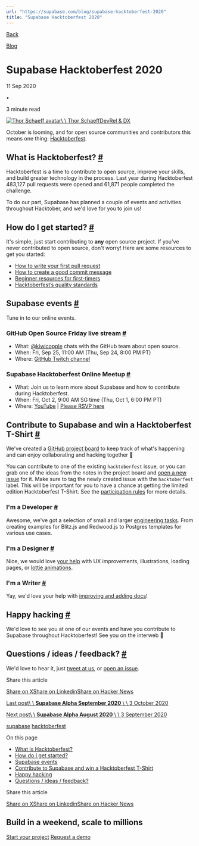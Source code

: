 ```yaml
---
url: "https://supabase.com/blog/supabase-hacktoberfest-2020"
title: "Supabase Hacktoberfest 2020"
---
```


[Back](https://supabase.com/blog)

[Blog](https://supabase.com/blog)

# Supabase Hacktoberfest 2020

11 Sep 2020

•

3 minute read

[![Thor Schaeff avatar](https://supabase.com/_next/image?url=https%3A%2F%2Fgithub.com%2Fthorwebdev.png&w=96&q=75&dpl=dpl_7FY8EmFQ6G3YqautJ4Fvh1viLnvu)\\
\\
Thor SchaeffDevRel & DX](https://twitter.com/thorwebdev)

October is looming, and for open source communities and contributors this means one thing: [Hacktoberfest](https://hacktoberfest.digitalocean.com/).

## What is Hacktoberfest? [\#](https://supabase.com/blog/supabase-hacktoberfest-2020\#what-is-hacktoberfest)

Hacktoberfest is a time to contribute to open source, improve your skills, and build greater technology in the process. Last year during Hacktoberfest 483,127 pull requests were opened and 61,871 people completed the challenge.

To do our part, Supabase has planned a couple of events and activities throughout Hacktober, and we'd love for you to join us!

## How do I get started? [\#](https://supabase.com/blog/supabase-hacktoberfest-2020\#how-do-i-get-started)

It's simple, just start contributing to **any** open source project. If you've never contributed to open source, don't worry! Here are some resources to get you started:

- [How to write your first pull request](https://pages.news.digitalocean.com/n/Y0VKC0qX000hY0236IE0qDn)
- [How to create a good commit message](https://pages.news.digitalocean.com/n/wIYDXKVE600000nr20h3r0C)
- [Beginner resources for first-timers](https://pages.news.digitalocean.com/n/kE2b60X00B003IVhYn0cK0D)
- [Hacktoberfest’s quality standards](https://hacktoberfest.digitalocean.com/details/#quality)

## Supabase events [\#](https://supabase.com/blog/supabase-hacktoberfest-2020\#supabase-events)

Tune in to our online events.

### GitHub Open Source Friday live stream [\#](https://supabase.com/blog/supabase-hacktoberfest-2020\#github-open-source-friday-live-stream)

- What: [@kiwicopple](https://github.com/kiwicopple) chats with the GitHub team about open source.
- When: Fri, Sep 25, 11:00 AM (Thu, Sep 24, 8:00 PM PT)
- Where: [GitHub Twitch channel](https://www.twitch.tv/github)

### Supabase Hacktoberfest Online Meetup [\#](https://supabase.com/blog/supabase-hacktoberfest-2020\#supabase-hacktoberfest-online-meetup)

- What: Join us to learn more about Supabase and how to contribute during Hacktoberfest.
- When: Fri, Oct 2, 9:00 AM SG time (Thu, Oct 1, 6:00 PM PT)
- Where: [YouTube](https://youtu.be/3_xRLTjvEiE) \| [Please RSVP here](https://organize.mlh.io/participants/events/4291-hacktoberfest-supabase-meetup)

## Contribute to Supabase and win a Hacktoberfest T-Shirt [\#](https://supabase.com/blog/supabase-hacktoberfest-2020\#contribute-to-supabase-and-win-a-hacktoberfest-t-shirt)

We've created a [GitHub project board](https://github.com/orgs/supabase/projects/5) to keep track of what's happening and can enjoy collaborating and hacking together 🥳

You can contribute to one of the existing `hacktoberfest` issue, or you can grab one of the ideas from the notes in the project board and [open a new issue](https://github.com/supabase/supabase/issues/choose) for it. Make sure to tag the newly created issue with the `hacktoberfest` label. This will be important for you to have a chance at getting the limited edition Hacktoberfest T-Shirt. See the [participation rules](https://hacktoberfest.digitalocean.com/details/#rules) for more details.

### I'm a Developer [\#](https://supabase.com/blog/supabase-hacktoberfest-2020\#im-a-developer)

Awesome, we've got a selection of small and larger [engineering tasks](https://github.com/orgs/supabase/projects/5#column-10773067). From creating examples for Blitz.js and Redwood.js to Postgres templates for various use cases.

### I'm a Designer [\#](https://supabase.com/blog/supabase-hacktoberfest-2020\#im-a-designer)

Nice, we would love [your help](https://github.com/orgs/supabase/projects/5#column-10773073) with UX improvements, illustrations, loading pages, or [lottie animations](https://lottiefiles.com/).

### I'm a Writer [\#](https://supabase.com/blog/supabase-hacktoberfest-2020\#im-a-writer)

Yay, we'd love your help with [improving and adding docs](https://github.com/orgs/supabase/projects/5#column-10773075)!

## Happy hacking [\#](https://supabase.com/blog/supabase-hacktoberfest-2020\#happy-hacking)

We'd love to see you at one of our events and have you contribute to Supabase throughout Hacktoberfest! See you on the interweb 🙂

## Questions / ideas / feedback? [\#](https://supabase.com/blog/supabase-hacktoberfest-2020\#questions--ideas--feedback)

We'd love to hear it, just [tweet at us](https://twitter.com/supabase), or [open an issue](https://github.com/supabase/supabase/issues/choose).

Share this article

[Share on X](https://twitter.com/intent/tweet?url=https%3A%2F%2Fsupabase.com%2Fblog%2Fsupabase-hacktoberfest-2020&text=Supabase%20Hacktoberfest%202020)[Share on Linkedin](https://www.linkedin.com/shareArticle?url=https%3A%2F%2Fsupabase.com%2Fblog%2Fsupabase-hacktoberfest-2020&text=Supabase%20Hacktoberfest%202020)[Share on Hacker News](https://news.ycombinator.com/submitlink?u=https%3A%2F%2Fsupabase.com%2Fblog%2Fsupabase-hacktoberfest-2020&t=Supabase%20Hacktoberfest%202020)

[Last post\\
\\
**Supabase Alpha September 2020** \\
\\
3 October 2020](https://supabase.com/blog/supabase-alpha-september-2020)

[Next post\\
\\
**Supabase Alpha August 2020** \\
\\
3 September 2020](https://supabase.com/blog/supabase-alpha-august-2020)

[supabase](https://supabase.com/blog/tags/supabase) [hacktoberfest](https://supabase.com/blog/tags/hacktoberfest)

On this page

- [What is Hacktoberfest?](https://supabase.com/blog/supabase-hacktoberfest-2020#what-is-hacktoberfest)
- [How do I get started?](https://supabase.com/blog/supabase-hacktoberfest-2020#how-do-i-get-started)
- [Supabase events](https://supabase.com/blog/supabase-hacktoberfest-2020#supabase-events)
- [Contribute to Supabase and win a Hacktoberfest T-Shirt](https://supabase.com/blog/supabase-hacktoberfest-2020#contribute-to-supabase-and-win-a-hacktoberfest-t-shirt)
- [Happy hacking](https://supabase.com/blog/supabase-hacktoberfest-2020#happy-hacking)
- [Questions / ideas / feedback?](https://supabase.com/blog/supabase-hacktoberfest-2020#questions--ideas--feedback)

Share this article

[Share on X](https://twitter.com/intent/tweet?url=https%3A%2F%2Fsupabase.com%2Fblog%2Fsupabase-hacktoberfest-2020&text=Supabase%20Hacktoberfest%202020)[Share on Linkedin](https://www.linkedin.com/shareArticle?url=https%3A%2F%2Fsupabase.com%2Fblog%2Fsupabase-hacktoberfest-2020&text=Supabase%20Hacktoberfest%202020)[Share on Hacker News](https://news.ycombinator.com/submitlink?u=https%3A%2F%2Fsupabase.com%2Fblog%2Fsupabase-hacktoberfest-2020&t=Supabase%20Hacktoberfest%202020)

## Build in a weekend, scale to millions

[Start your project](https://supabase.com/dashboard) [Request a demo](https://supabase.com/contact/sales)